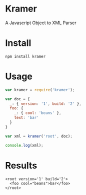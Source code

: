 # Kramer

A Javascript Object to XML Parser

# Install

`npm install kramer`

# Usage

``` javascript
var kramer = require('kramer');

var doc = {
  _: { version: '1', build: '2' },
  foo: {
    _: { cool: 'beans' },
    text: 'bar'
  }
}

var xml = kramer('root', doc);

console.log(xml);
```

# Results

``` 
<root version='1' build='2'>
  <foo cool="beans">bar</foo>
</root>
```


